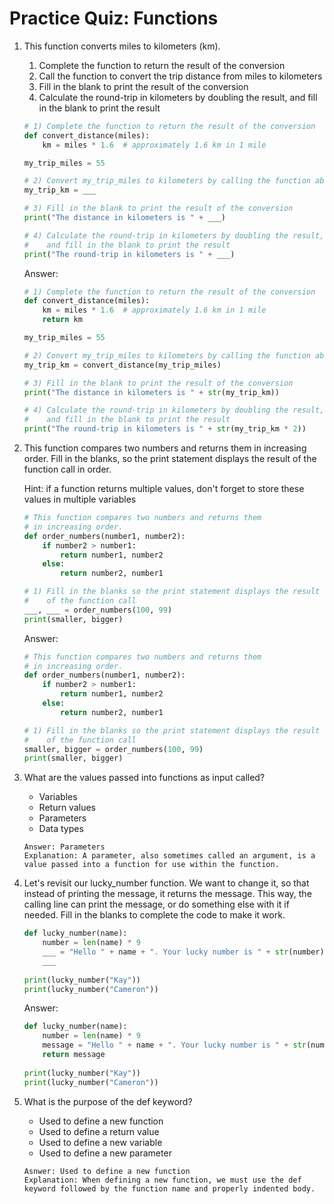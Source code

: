 # Practice Quiz: Functions

1. This function converts miles to kilometers (km).
    1. Complete the function to return the result of the conversion
    2. Call the function to convert the trip distance from miles to kilometers
    3. Fill in the blank to print the result of the conversion
    4. Calculate the round-trip in kilometers by doubling the result, and fill in the blank to print the result
    ```python
    # 1) Complete the function to return the result of the conversion
    def convert_distance(miles):
        km = miles * 1.6  # approximately 1.6 km in 1 mile

    my_trip_miles = 55

    # 2) Convert my_trip_miles to kilometers by calling the function above
    my_trip_km = ___

    # 3) Fill in the blank to print the result of the conversion
    print("The distance in kilometers is " + ___)

    # 4) Calculate the round-trip in kilometers by doubling the result,
    #    and fill in the blank to print the result
    print("The round-trip in kilometers is " + ___)
    ```
    Answer: 
    ```python
    # 1) Complete the function to return the result of the conversion
    def convert_distance(miles):
        km = miles * 1.6  # approximately 1.6 km in 1 mile
        return km

    my_trip_miles = 55

    # 2) Convert my_trip_miles to kilometers by calling the function above
    my_trip_km = convert_distance(my_trip_miles)

    # 3) Fill in the blank to print the result of the conversion
    print("The distance in kilometers is " + str(my_trip_km))

    # 4) Calculate the round-trip in kilometers by doubling the result,
    #    and fill in the blank to print the result
    print("The round-trip in kilometers is " + str(my_trip_km * 2))
    ```

2. This function compares two numbers and returns them in increasing order. Fill in the blanks, so the print statement displays the result of the function call in order.
    
    Hint: if a function returns multiple values, don't forget to store these values in multiple variables
    ```python
    # This function compares two numbers and returns them
    # in increasing order.
    def order_numbers(number1, number2):
        if number2 > number1:
            return number1, number2
        else:
            return number2, number1

    # 1) Fill in the blanks so the print statement displays the result
    #    of the function call
    ___, ___ = order_numbers(100, 99)
    print(smaller, bigger)
    ```
    Answer:
    ```python
    # This function compares two numbers and returns them
    # in increasing order.
    def order_numbers(number1, number2):
        if number2 > number1:
            return number1, number2
        else:
            return number2, number1

    # 1) Fill in the blanks so the print statement displays the result
    #    of the function call
    smaller, bigger = order_numbers(100, 99)
    print(smaller, bigger)
    ```

3. What are the values passed into functions as input called?
    - Variables
    - Return values
    - Parameters
    - Data types
    ```
    Answer: Parameters
    Explanation: A parameter, also sometimes called an argument, is a value passed into a function for use within the function.
    ```

4. Let's revisit our lucky_number function. We want to change it, so that instead of printing the message, it returns the message. This way, the calling line can print the message, or do something else with it if needed. Fill in the blanks to complete the code to make it work.
    ```python
    def lucky_number(name):
        number = len(name) * 9
        ___ = "Hello " + name + ". Your lucky number is " + str(number)
        ___
            
    print(lucky_number("Kay"))
    print(lucky_number("Cameron"))
    ```
    Answer:
    ```python
    def lucky_number(name):
        number = len(name) * 9
        message = "Hello " + name + ". Your lucky number is " + str(number)
        return message
            
    print(lucky_number("Kay"))
    print(lucky_number("Cameron"))
    ```

5. What is the purpose of the def keyword?
    - Used to define a new function
    - Used to define a return value
    - Used to define a new variable
    - Used to define a new parameter
    ```
    Asnwer: Used to define a new function
    Explanation: When defining a new function, we must use the def keyword followed by the function name and properly indented body.
    ```